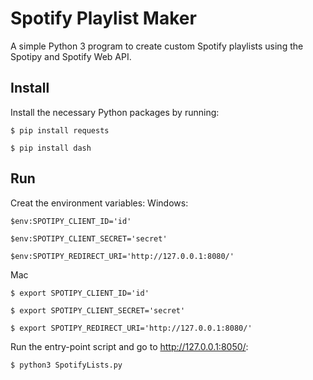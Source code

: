 
# Spotify Playlist Maker
A simple Python 3 program to create custom Spotify playlists using the Spotipy and Spotify Web API.


## Install
Install the necessary Python packages by running:

`$ pip install requests`

`$ pip install dash`

## Run
Creat the environment variables:
 Windows:
 
 `$env:SPOTIPY_CLIENT_ID='id'`
 
 `$env:SPOTIPY_CLIENT_SECRET='secret'`
 
 `$env:SPOTIPY_REDIRECT_URI='http://127.0.0.1:8080/'`
 
 
 Mac
 
 `$ export SPOTIPY_CLIENT_ID='id'`
 
 `$ export SPOTIPY_CLIENT_SECRET='secret'`
 
 `$ export SPOTIPY_REDIRECT_URI='http://127.0.0.1:8080/'`
 

Run the entry-point script and go to http://127.0.0.1:8050/:

`$ python3 SpotifyLists.py`







